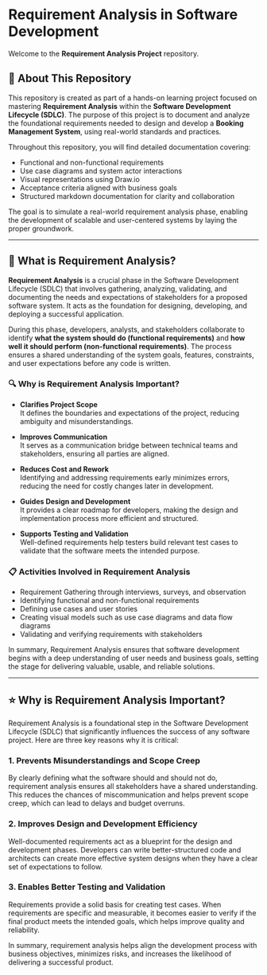 # Requirement Analysis in Software Development

Welcome to the **Requirement Analysis Project** repository.

## 📌 About This Repository

This repository is created as part of a hands-on learning project focused on mastering **Requirement Analysis** within the **Software Development Lifecycle (SDLC)**. The purpose of this project is to document and analyze the foundational requirements needed to design and develop a **Booking Management System**, using real-world standards and practices.

Throughout this repository, you will find detailed documentation covering:

- Functional and non-functional requirements
- Use case diagrams and system actor interactions
- Visual representations using Draw.io
- Acceptance criteria aligned with business goals
- Structured markdown documentation for clarity and collaboration

The goal is to simulate a real-world requirement analysis phase, enabling the development of scalable and user-centered systems by laying the proper groundwork.

---

## 📖 What is Requirement Analysis?

**Requirement Analysis** is a crucial phase in the Software Development Lifecycle (SDLC) that involves gathering, analyzing, validating, and documenting the needs and expectations of stakeholders for a proposed software system. It acts as the foundation for designing, developing, and deploying a successful application.

During this phase, developers, analysts, and stakeholders collaborate to identify **what the system should do (functional requirements)** and **how well it should perform (non-functional requirements)**. The process ensures a shared understanding of the system goals, features, constraints, and user expectations before any code is written.

### 🔍 Why is Requirement Analysis Important?

- **Clarifies Project Scope**  
  It defines the boundaries and expectations of the project, reducing ambiguity and misunderstandings.

- **Improves Communication**  
  It serves as a communication bridge between technical teams and stakeholders, ensuring all parties are aligned.

- **Reduces Cost and Rework**  
  Identifying and addressing requirements early minimizes errors, reducing the need for costly changes later in development.

- **Guides Design and Development**  
  It provides a clear roadmap for developers, making the design and implementation process more efficient and structured.

- **Supports Testing and Validation**  
  Well-defined requirements help testers build relevant test cases to validate that the software meets the intended purpose.

### 📋 Activities Involved in Requirement Analysis

- Requirement Gathering through interviews, surveys, and observation
- Identifying functional and non-functional requirements
- Defining use cases and user stories
- Creating visual models such as use case diagrams and data flow diagrams
- Validating and verifying requirements with stakeholders

In summary, Requirement Analysis ensures that software development begins with a deep understanding of user needs and business goals, setting the stage for delivering valuable, usable, and reliable solutions.

---

## ⭐ Why is Requirement Analysis Important?

Requirement Analysis is a foundational step in the Software Development Lifecycle (SDLC) that significantly influences the success of any software project. Here are three key reasons why it is critical:

### 1. Prevents Misunderstandings and Scope Creep  
By clearly defining what the software should and should not do, requirement analysis ensures all stakeholders have a shared understanding. This reduces the chances of miscommunication and helps prevent scope creep, which can lead to delays and budget overruns.

### 2. Improves Design and Development Efficiency  
Well-documented requirements act as a blueprint for the design and development phases. Developers can write better-structured code and architects can create more effective system designs when they have a clear set of expectations to follow.

### 3. Enables Better Testing and Validation  
Requirements provide a solid basis for creating test cases. When requirements are specific and measurable, it becomes easier to verify if the final product meets the intended goals, which helps improve quality and reliability.

In summary, requirement analysis helps align the development process with business objectives, minimizes risks, and increases the likelihood of delivering a successful product.
